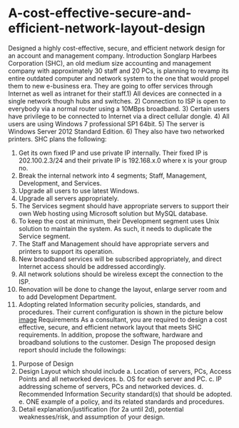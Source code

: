 # A-cost-effective-secure-and-efficient-network-layout-design
Designed a highly cost-effective, secure, and efficient network design for an account and management company. 
Introduction
Songlarp Harbees Corporation (SHC), an old medium size accounting and management company with approximately 30 staff and 20 PCs, is planning to revamp its entire outdated computer and network system to the one that would propel them to new e-business era. They are going to offer services through Internet as well as intranet for their staff.1) All devices are connected in a single network though hubs and switches.
2) Connection to ISP is open to everybody via a normal router using a 10MBps broadband.
3) Certain users have privilege to be connected to Internet via a direct cellular dongle.
4) All users are using Windows 7 professional SP1 64bit.
5) The server is Windows Server 2012 Standard Edition.
6) They also have two networked printers.
SHC plans the following:
1) Get its own fixed IP and use private IP internally. Their fixed IP is 202.100.2.3/24 and their private IP is 192.168.x.0 where x is your group no.
2) Break the internal network into 4 segments; Staff, Management, Development, and Services.
3) Upgrade all users to use latest Windows.
4) Upgrade all servers appropriately.
5) The Services segment should have appropriate servers to support their own Web hosting using Microsoft solution but MySQL database.
6) To keep the cost at minimum, their Development segment uses Unix solution to maintain the system. As such, it needs to duplicate the Service segment.
7) The Staff and Management should have appropriate servers and printers to support its operation.
8) New broadband services will be subscribed appropriately, and direct Internet access should be addressed accordingly.
9) All network solutions should be wireless except the connection to the ISP.
10) Renovation will be done to change the layout, enlarge server room and to add Development Department.
11) Adopting related Information security policies, standards, and procedures.
 Their current configuration is shown in the picture below
[image](https://github.com/lutforrahmanlipu/A-cost-effective-secure-and-efficient-network-layout-design/assets/114387464/07bea6f7-1303-4305-a46a-bc4678165686)
Requirements
As a consultant, you are required to design a cost effective, secure, and efficient network layout that meets SHC requirements. In addition, propose the software, hardware and broadband solutions to the customer.
Design
The proposed design report should include the followings:
1. Purpose of Design
2. Design Layout which should include
a. Location of servers, PCs, Access Points and all networked devices.
b. OS for each server and PC.
c. IP addressing scheme of servers, PCs and networked devices.
d. Recommended Information Security standard(s) that should be adopted.
e. ONE example of a policy, and its related standards and procedures.
3. Detail explanation/justification (for 2a until 2d), potential weaknesses/risk, and assumption of your design.
